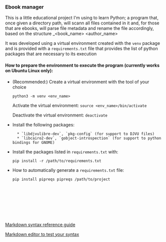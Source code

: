### Ebook manager


This is a little educational project I'm using to learn Python; a program that, once given a directory path, will scann all files contained in it and, for those that are ebooks, will parse file metadata and rename the file accordingly, based on the structure _<book_name> <author_name>



It was developed using a virtual environment created with the `venv` package and is provided with a `requirements.txt` file that provides the list of python packages that are necessary to its execution


#### How to prepare the environment to execute the program (currently works on Ubuntu Linux only):

* (Recommended:) Create a virtual environment with the tool of your choice

    `python3 -m venv <env_name>`

    Activate the virtual environment:
    `source <env_name>/bin/activate`

    Deactivate the virtual environment:
    `deactivate`

* Install the following packages: 

        * `libdjvulibre-dev`, `pkg-config` (for support to DJVU files)
        * `libcairo2-dev`, `gobject-introspection` (for support to python bindings for GNOME)


* Install the packages listed in `requirements.txt` with:

    `pip install -r /path/to/requirements.txt`

* How to automatically generate a `requirements.txt` file:

    `pip install pipreqs
pipreqs /path/to/project`

<br><br><br><br><br><br>


[Markdown syntax reference guide](https://www.markdownguide.org/basic-syntax/)

[Markdown editor to test your syntax](https://stackedit.io/app#)
